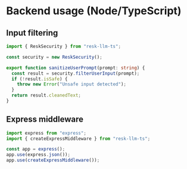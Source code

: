 # Backend usage (Node/TypeScript)

## Input filtering

```ts
import { ReskSecurity } from "resk-llm-ts";

const security = new ReskSecurity();

export function sanitizeUserPrompt(prompt: string) {
  const result = security.filterUserInput(prompt);
  if (!result.isSafe) {
    throw new Error("Unsafe input detected");
  }
  return result.cleanedText;
}
```

## Express middleware

```ts
import express from "express";
import { createExpressMiddleware } from "resk-llm-ts";

const app = express();
app.use(express.json());
app.use(createExpressMiddleware());
```
